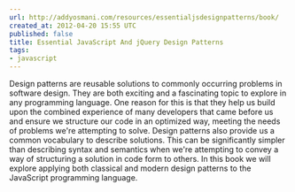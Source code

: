 ```yaml
---
url: http://addyosmani.com/resources/essentialjsdesignpatterns/book/
created_at: 2012-04-20 15:55 UTC
published: false
title: Essential JavaScript And jQuery Design Patterns
tags:
- javascript
---
```


Design patterns are reusable solutions to commonly occurring problems in software design. They are both exciting and a fascinating topic to explore in any programming language.  One reason for this is that they help us build upon the combined experience of many developers that came before us and ensure we structure our code in an optimized way, meeting the needs of problems we're attempting to solve.  Design patterns also provide us a common vocabulary to describe solutions. This can be significantly simpler than describing syntax and semantics when we're attempting to convey a way of structuring a solution in code form to others.  In this book we will explore applying both classical and modern design patterns to the JavaScript programming language.
